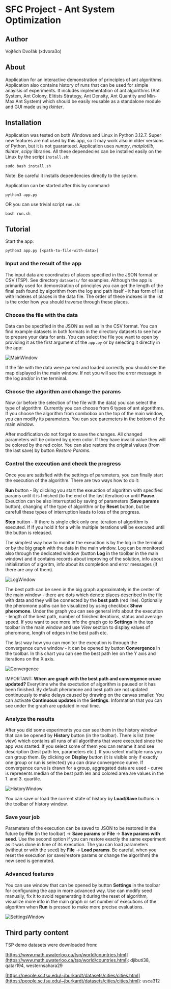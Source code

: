 # SFC Project - Ant System Optimization

## Author

Vojtěch Dvořák (xdvora3o)

## About

Application for an interactive demonstration of principles of ant algorithms. Application also contains history of runs that can be used for simple anaylsis of experiments. It includes implementation of ant algorithms (Ant System, Ant Colony, Elitists Strategy, Ant Density, Ant Quantity and Min-Max Ant System) which should be easily reusable as a standalone module and GUI made using *tkinter*.

## Installation

Application was tested on both Windows and Linux in Python 3.12.7. Super new features are not used by this app, so it may work also in older versions of Python, but it is not guaranteed. Application uses *numpy*, *matplotlib*, *tkinter*, *scipy* libraries. All these dependecies can be installed easily on the Linux by the script `install.sh`:

```
sudo bash install.sh
```
Note: Be careful it installs dependencies directly to the system.


Application can be started after this by command:

```
python3 app.py
```

OR you can use trivial script `run.sh`:

```
bash run.sh
```


## Tutorial

Start the app:

```
python3 app.py [<path-to-file-with-data>]
```

### Input and the result of the app

The input data are coordinates of places specified in the JSON format or CSV (TSP). See directory `datasets/` for examples. Although the app is primarily used for demonstration of principles you can get the length of the final path found by algorithm from the log and path itself - it has form of list with indexes of places in the data file. The order of these indexes in the list is the order how you should traverse through these places.


### Choose the file with the data

Data can be specified in the JSON as well as in the CSV format. You can find example datasets in both formats in the directory datasets to see how to prepare your data for ants. You can select the file you want to open by providing it as the first argument of the `app.py` or by selecting it directly in the app:

![MainWindow](screenshots/main_window.png "Main window of the app")

If the file with the data were parsed and loaded correctly you should see the map displayed in the main window. If not you will see the error message in the log and/or in the terminal.

### Choose the algorithm and change the params

Now (or before the selection of the file with the data) you can select the type of algorithm. Currently you can choose from 6 types of ant algorithms. If you choose the algorithm from combobox on the top of the main window, you can modify its parameters. You can see paremeters in the bottom of the main window.

After modification do not forget to save the changes. All changed parameters will be colored by green color. If they have invalid value they will be colored by the red color. You can also restore the original values (from the last save) by button *Restore Params*.


### Control the execution and check the progress

Once you are satisfied with the settings of parameters, you can finally start the execution of the algorithm. There are two ways how to do it:

**Run** button - By clicking you start the exeuction of algorithm with specified params until it is finished (to the end of the last iteration) or until **Pause**. Exeuction can be also interrupted by saving of parameters (**Save params** button), changing of the type of algorithm or by **Reset** button, but be carefull these types of interruption leads to loss of the progress.

**Step** button - If there is single click only one iteration of algorithm is executed. If If you hold it for a while multiple iterations will be executed until the button is released.

The simplest way how to monitor the exeuction is by the log in the terminal or by the big graph with the data in the main window. Log can be monitored also through the dedicated window (button **Log** in the toolbar in the main window) and it contains records about improving of the solution, info about initialization of algoritm, info about its completion and error messages (if there are any of them).

![LogWindow](screenshots/log.png "Log window")

The best path can be seen in the big graph approximately in the center of the main window - there are dots which denote places described in the file with data and they will be connected by the **best path** (red line). Optionally the pheromone paths can be visualized by using checkbox **Show pheromone**. Under the graph you can see general info about the execution - length of the best path, number of finished iterations, status and average speed. If you want to see more info the graph go to **Settings** in the top toolbar in the main window and use *View* section to display values of pheromone, length of edges in the best path etc.

The last way how you can monitor the execution is through the convergence curve window - it can be opened by button **Convergence** in the toolbar. In this chart you can see the best path len on the Y axis and iterations on the X axis.

![Convergence](screenshots/convergence.png "Convergence window")

IMPORTANT: **When are graph with the best path and convergence cruve updated?** Everytime whe the exectution of algorithm is paused or it has been finished. By default pheromone and best path are not updated continuously to make delays caused by drawing on the canvas smaller. You can activate **Continuous updates** in the **Settings**. Information that you can see under the graph are updated in real time.

### Analyze the results

After you did some experiments you can see them in the history window that can be opened by **History** button (in the toolbar). There is list (tree view) which contains all runs of all algorithms that were executed since the app was started. If you select some of them you can rename it and see description (best path len, parameters etc.). If you select multiple runs you can group them. By clicking on **Display** button (it is visible only if exactly one group or run is selected) you can draw convergence curve. If convergence curve is drawn for a group, aggregated data are used - curve is represents median of the best path len and colored area are values in the 1. and 3. quartile.

![HistoryWindow](screenshots/history.png "History window")

You can save or load the current state of history by **Load**/**Save** buttons in the toolbar of history window.

### Save your job

Parameters of the execution can be saved to JSON to be restored in the future by **File** (in the toolbar) -> **Save params** or **File** -> **Save params with seed**. Use the second option if you can restore exactly the same experiment as it was done in time of its execution. The you can load parameters (without or with the seed) by **File** -> **Load params**. Be careful, when you reset the execution (or save/restore params or change the algorithm) the new seed is generated.

### Advanced features

You can use window that can be opened by button **Settings** in the toolbar for configuraing the app in more advanced way. Use can modify seed manually, fix it to avoid regenerating it during the reset of algorithm, visualize more info in the main graph or set number of executions of the algorithm when **Run** is pressed to make more precise evaluations.

![SettingsWindow](screenshots/settings.png "Settings window")

## Third party content

TSP demo datasets were downloaded from:

[https://www.math.uwaterloo.ca/tsp/world/countries.html](https://www.math.uwaterloo.ca/tsp/world/countries.html): djibuti38, qatar194, westernsahara29

[https://people.sc.fsu.edu/~jburkardt/datasets/cities/cities.html](https://people.sc.fsu.edu/~jburkardt/datasets/cities/cities.html): usca312
